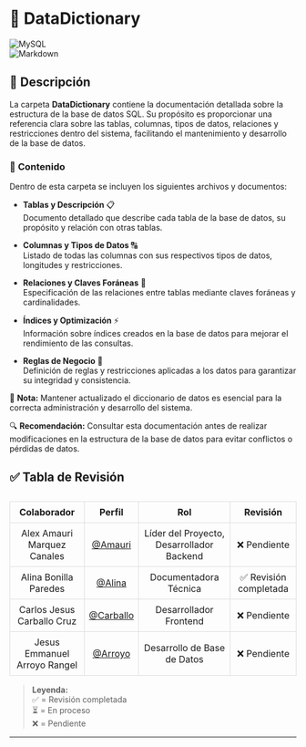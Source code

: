 # 📂 DataDictionary  
![MySQL](https://img.shields.io/badge/MySQL-005C84?style=for-the-badge&logo=mysql&logoColor=white)  
![Markdown](https://img.shields.io/badge/Markdown-000000?style=for-the-badge&logo=markdown&logoColor=white) 


## 📁 Descripción  

La carpeta **DataDictionary** contiene la documentación detallada sobre la estructura de la base de datos SQL. Su propósito es proporcionar una referencia clara sobre las tablas, columnas, tipos de datos, relaciones y restricciones dentro del sistema, facilitando el mantenimiento y desarrollo de la base de datos.  

### 📌 **Contenido**  

Dentro de esta carpeta se incluyen los siguientes archivos y documentos:  

- **Tablas y Descripción** 📋  
  Documento detallado que describe cada tabla de la base de datos, su propósito y relación con otras tablas.  

- **Columnas y Tipos de Datos** 🔠  
  Listado de todas las columnas con sus respectivos tipos de datos, longitudes y restricciones.  

- **Relaciones y Claves Foráneas** 🔗  
  Especificación de las relaciones entre tablas mediante claves foráneas y cardinalidades.  

- **Índices y Optimización** ⚡  
  Información sobre índices creados en la base de datos para mejorar el rendimiento de las consultas.  

- **Reglas de Negocio** 📌  
  Definición de reglas y restricciones aplicadas a los datos para garantizar su integridad y consistencia.  

📌 **Nota:** Mantener actualizado el diccionario de datos es esencial para la correcta administración y desarrollo del sistema.  

🔍 **Recomendación:** Consultar esta documentación antes de realizar modificaciones en la estructura de la base de datos para evitar conflictos o pérdidas de datos.  

## ✅ Tabla de Revisión  

<table style="width: 100%; border-collapse: collapse; margin-top: 30px;">
  <thead>
    <tr>
      <th style="border: 1px solid #ddd; padding: 8px; text-align: center;">Colaborador</th>
      <th style="border: 1px solid #ddd; padding: 8px; text-align: center;">Perfil</th>
      <th style="border: 1px solid #ddd; padding: 8px; text-align: center;">Rol</th>
      <th style="border: 1px solid #ddd; padding: 8px; text-align: center;">Revisión</th>
    </tr>
  </thead>
  <tbody>
    <tr>
      <td style="border: 1px solid #ddd; padding: 8px; text-align: center;">Alex Amauri Marquez Canales</td>
      <td style="border: 1px solid #ddd; padding: 8px; text-align: center;"><a href="https://github.com/Alex01Dev" target="_blank">@Amauri</a></td>
      <td style="border: 1px solid #ddd; padding: 8px; text-align: center;">Líder del Proyecto, Desarrollador Backend</td>
      <td style="border: 1px solid #ddd; padding: 8px; text-align: center;">❌ Pendiente</td>
    </tr>
    <tr>
      <td style="border: 1px solid #ddd; padding: 8px; text-align: center;">Alina Bonilla Paredes</td>
      <td style="border: 1px solid #ddd; padding: 8px; text-align: center;"><a href="https://github.com/Ali-2121" target="_blank">@Alina</a></td>
      <td style="border: 1px solid #ddd; padding: 8px; text-align: center;">Documentadora Técnica</td>
      <td style="border: 1px solid #ddd; padding: 8px; text-align: center;">✅ Revisión completada</td>
    </tr>
    <tr>
      <td style="border: 1px solid #ddd; padding: 8px; text-align: center;">Carlos Jesus Carballo Cruz</td>
      <td style="border: 1px solid #ddd; padding: 8px; text-align: center;"><a href="https://github.com/CarlosJ67" target="_blank">@Carballo</a></td>
      <td style="border: 1px solid #ddd; padding: 8px; text-align: center;">Desarrollador Frontend</td>
      <td style="border: 1px solid #ddd; padding: 8px; text-align: center;">❌ Pendiente</td>
    </tr>
    <tr>
      <td style="border: 1px solid #ddd; padding: 8px; text-align: center;">Jesus Emmanuel Arroyo Rangel</td>
      <td style="border: 1px solid #ddd; padding: 8px; text-align: center;"><a href="https://github.com/des-arrosho" target="_blank">@Arroyo</a></td>
      <td style="border: 1px solid #ddd; padding: 8px; text-align: center;">Desarrollo de Base de Datos</td>
      <td style="border: 1px solid #ddd; padding: 8px; text-align: center;">❌ Pendiente</td>
    </tr>
  </tbody>
</table>

> **Leyenda:**  
> ✅ = Revisión completada  
> ⏳ = En proceso  
> ❌ = Pendiente  

---  
 

